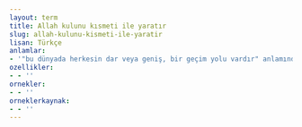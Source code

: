 ```yaml
---
layout: term
title: Allah kulunu kısmeti ile yaratır
slug: allah-kulunu-kismeti-ile-yaratir
lisan: Türkçe
anlamlar:
- '"bu dünyada herkesin dar veya geniş, bir geçim yolu vardır" anlamında kullanılan bir söz'
ozellikler:
- - ''
ornekler:
- - ''
orneklerkaynak:
- - ''
---
```

